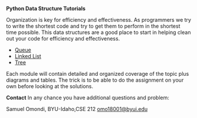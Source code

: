 
**Python Data Structure Tutorials**

Organization is key for efficiency and effectiveness. As programmers we try to write the shortest code and try to get them to perform in the shortest time possible. This data structures are a good place to start in helping clean out your code for efficiency and effectiveness.

- [Queue](/1-queue.md)
- [Linked List](/2-linkedlist.md)
- [Tree](/3-tree.md)

Each module will contain detailed and organized coverage of the topic plus diagrams and tables. The trick is to be able to do the assignment on your own before looking at the solutions.

**Contact**
In any chance you have additional questions and problem:

Samuel Omondi, BYU-Idaho,CSE 212
[omo18001@byui.edu](omo18001@byui.edu)



